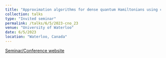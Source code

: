 ```yaml
---
title: "Approximation algorithms for dense quantum Hamiltonians using convex relaxations"
collection: talks
type: "Invited seminar"
permalink: /talks/6/5/2023-cno_23
venue: "University of Waterloo"
date: 6/5/2023
location: "Waterloo, Canada"
---
```


[Seminar/Conference website](https://uwaterloo.ca/combinatorics-and-optimization/events/ura-seminar-anirban-chowdhury)
